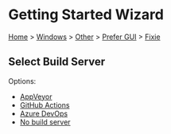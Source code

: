 # Getting Started Wizard

[Home](/docs/wiz/readme.md) > [Windows](Windows.md) > [Other](Windows_Other.md) > [Prefer GUI](Windows_Other_Gui.md) > [Fixie](Windows_Other_Gui_Fixie.md)

## Select Build Server

Options:
 * [AppVeyor](Windows_Other_Gui_Fixie_AppVeyor.md)
 * [GitHub Actions](Windows_Other_Gui_Fixie_GitHubActions.md)
 * [Azure DevOps](Windows_Other_Gui_Fixie_AzureDevOps.md)
 * [No build server](Windows_Other_Gui_Fixie_None.md)
